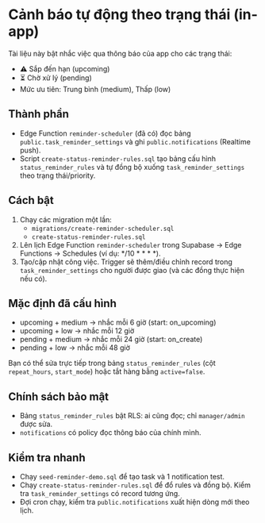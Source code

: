 # Cảnh báo tự động theo trạng thái (in-app)

Tài liệu này bật nhắc việc qua thông báo của app cho các trạng thái:
- ⚠️ Sắp đến hạn (upcoming)
- ⏳ Chờ xử lý (pending)
- Mức ưu tiên: Trung bình (medium), Thấp (low)

## Thành phần
- Edge Function `reminder-scheduler` (đã có) đọc bảng `public.task_reminder_settings` và ghi `public.notifications` (Realtime push).
- Script `create-status-reminder-rules.sql` tạo bảng cấu hình `status_reminder_rules` và tự đồng bộ xuống `task_reminder_settings` theo trạng thái/priority.

## Cách bật
1) Chạy các migration một lần:
   - `migrations/create-reminder-scheduler.sql`
   - `create-status-reminder-rules.sql`
2) Lên lịch Edge Function `reminder-scheduler` trong Supabase → Edge Functions → Schedules (ví dụ: */10 * * * *).
3) Tạo/cập nhật công việc. Trigger sẽ thêm/điều chỉnh record trong `task_reminder_settings` cho người được giao (và các đồng thực hiện nếu có).

## Mặc định đã cấu hình
- upcoming + medium → nhắc mỗi 6 giờ (start: on_upcoming)
- upcoming + low → nhắc mỗi 12 giờ
- pending + medium → nhắc mỗi 24 giờ (start: on_create)
- pending + low → nhắc mỗi 48 giờ

Bạn có thể sửa trực tiếp trong bảng `status_reminder_rules` (cột `repeat_hours`, `start_mode`) hoặc tắt hàng bằng `active=false`.

## Chính sách bảo mật
- Bảng `status_reminder_rules` bật RLS: ai cũng đọc; chỉ `manager/admin` được sửa.
- `notifications` có policy đọc thông báo của chính mình.

## Kiểm tra nhanh
- Chạy `seed-reminder-demo.sql` để tạo task và 1 notification test.
- Chạy `create-status-reminder-rules.sql` để đổ rules và đồng bộ. Kiểm tra `task_reminder_settings` có record tương ứng.
- Đợi cron chạy, kiểm tra `public.notifications` xuất hiện dòng mới theo lịch.
